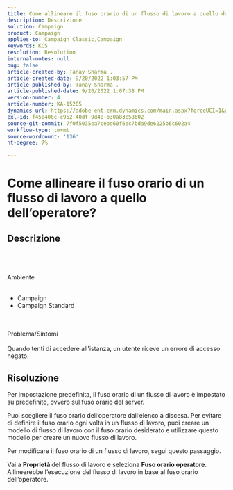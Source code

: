 ```yaml
---
title: Come allineare il fuso orario di un flusso di lavoro a quello dell’operatore?
description: Descrizione
solution: Campaign
product: Campaign
applies-to: Campaign Classic,Campaign
keywords: KCS
resolution: Resolution
internal-notes: null
bug: false
article-created-by: Tanay Sharma .
article-created-date: 9/20/2022 1:03:57 PM
article-published-by: Tanay Sharma .
article-published-date: 9/20/2022 1:07:38 PM
version-number: 4
article-number: KA-15205
dynamics-url: https://adobe-ent.crm.dynamics.com/main.aspx?forceUCI=1&pagetype=entityrecord&etn=knowledgearticle&id=90b4efae-e438-ed11-9db1-002248086735
exl-id: f45e406c-c952-40df-9d40-b30a83c58602
source-git-commit: 7f0f5035ea7cebd60f6ec7bda9de6225b6c602a4
workflow-type: tm+mt
source-wordcount: '136'
ht-degree: 7%

---
```


# Come allineare il fuso orario di un flusso di lavoro a quello dell’operatore?

## Descrizione

<br><br><br>Ambiente<br><br>
- Campaign
- Campaign Standard



<br><br>Problema/Sintomi<br><br>
Quando tenti di accedere all&#39;istanza, un utente riceve un errore di accesso negato.


## Risoluzione






Per impostazione predefinita, il fuso orario di un flusso di lavoro è impostato su predefinito, ovvero sul fuso orario del server.



Puoi scegliere il fuso orario dell’operatore dall’elenco a discesa. Per evitare di definire il fuso orario ogni volta in un flusso di lavoro, puoi creare un modello di flusso di lavoro con il fuso orario desiderato e utilizzare questo modello per creare un nuovo flusso di lavoro.



Per modificare il fuso orario di un flusso di lavoro, segui questo passaggio.



Vai a <b>Proprietà </b>del flusso di lavoro e seleziona <b>Fuso orario operatore</b>. Allineerebbe l’esecuzione del flusso di lavoro in base al fuso orario dell’operatore.
